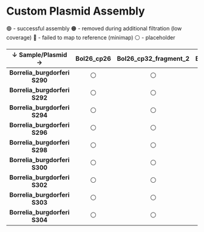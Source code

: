 # Custom Plasmid Assembly

🟢 - successful assembly
🟠 - removed during additional filtration (low coverage)
🔴 - failed to map to reference (minimap)
⚪️ - placeholder

| ↓ Sample/Plasmid →               | Bol26_cp26 | Bol26_cp32_fragment_2 | Bol26_cp32_fragment_1 | Bol26_cp32-10 | Bol26_cp32-11-1 | Bol26_cp32-11-2 | Bol26_cp32-12 | Bol26_cp32-4 | Bol26_cp32-5 | Bol26_cp32-9 | Bol26_lp17 | Bol26_lp28-3 | Bol26_lp28-4 | Bol26_lp28-9 | Bol26_lp36 | Bol26_lp54 | Bol26 gcontig_1118719648274 | Bol26 gcontig_1118719648276 | Bol26 gcontig_1118719648266 | Bol26 gcontig_1118719648268 |  
|:--------------------------------:|:----------:|:---------------------:|:---------------------:|:-------------:|:---------------:|:---------------:|:-------------:|:------------:|:------------:|:------------:|:----------:|:------------:|:------------:|:------------:|:----------:|:----------:|:---------------------------:|:---------------------------:|:---------------------------:|:---------------------------:|
| <b>Borrelia_burgdorferi S290</b> |   ⚪️      |           ⚪️          |          ⚪️          |       ⚪      |      ⚪️        |       ⚪️        |     ⚪️       |     ⚪       |     ⚪️      |     ⚪️       |    ⚪️     |       ⚪️     |     ⚪️      |     ⚪️       |     ⚪️    |     ⚪️     |               🔴           |               🔴            |             ⚪️             |               ⚪️            |
| <b>Borrelia_burgdorferi S292</b> |   ⚪️      |           ⚪️          |          ⚪️          |       ⚪      |      ⚪️        |       ⚪️        |     ⚪️       |     ⚪       |     ⚪️      |     ⚪️       |    ⚪️     |       ⚪️     |     ⚪️      |     ⚪️       |     ⚪️    |     ⚪️     |               🔴           |               🔴            |             ⚪️             |               ⚪️            |
| <b>Borrelia_burgdorferi S294</b> |   ⚪️      |           ⚪️          |          ⚪️          |       ⚪      |      ⚪️        |       ⚪️        |     ⚪️       |     ⚪       |     ⚪️      |     ⚪️       |    ⚪️     |       ⚪️     |     ⚪️      |     ⚪️       |     ⚪️    |     ⚪️     |               🔴           |               🔴            |             🔴             |               ⚪️            |
| <b>Borrelia_burgdorferi S296</b> |   ⚪️      |           ⚪️          |          ⚪️          |       ⚪      |      ⚪️        |       ⚪️        |     ⚪️       |     ⚪       |     ⚪️      |     ⚪️       |    ⚪️     |       ⚪️     |     ⚪️      |     ⚪️       |     ⚪️    |     ⚪️     |               🔴           |               🔴            |             ⚪️             |               ⚪️            |
| <b>Borrelia_burgdorferi S298</b> |   ⚪️      |           ⚪️          |          ⚪️          |       ⚪      |      ⚪️        |       ⚪️        |     ⚪️       |     ⚪       |     ⚪️      |     ⚪️       |    ⚪️     |       ⚪️     |     ⚪️      |     ⚪️       |     ⚪️    |     ⚪️     |               🔴           |               🔴            |             🔴             |               ⚪️            |
| <b>Borrelia_burgdorferi S300</b> |   ⚪️      |           ⚪️          |          ⚪️          |       ⚪      |      ⚪️        |       ⚪️        |     ⚪️       |     ⚪       |     ⚪️      |     ⚪️       |    ⚪️     |       ⚪️     |     ⚪️      |     ⚪️       |     ⚪️    |     ⚪️     |               ⚪️           |               ⚪️            |             ⚪️             |               ⚪️            |
| <b>Borrelia_burgdorferi S302</b> |   ⚪️      |           ⚪️          |          ⚪️          |       ⚪      |      ⚪️        |       ⚪️        |     ⚪️       |     ⚪       |     ⚪️      |     ⚪️       |    ⚪️     |       ⚪️     |     ⚪️      |     ⚪️       |     ⚪️    |     ⚪️     |               ⚪️           |               ⚪️            |             ⚪️             |               ⚪️            |
| <b>Borrelia_burgdorferi S303</b> |   ⚪️      |           ⚪️          |          ⚪️          |       ⚪      |      ⚪️        |       ⚪️        |     ⚪️       |     ⚪       |     ⚪️      |     ⚪️       |    ⚪️     |       ⚪️     |     ⚪️      |     ⚪️       |     ⚪️    |     ⚪️     |               🔴           |               🔴            |             🔴             |               ⚪️            |
| <b>Borrelia_burgdorferi S304</b> |   ⚪️      |           ⚪️          |          ⚪️          |       ⚪      |      ⚪️        |       ⚪️        |     ⚪️       |     ⚪       |     ⚪️      |     ⚪️       |    ⚪️     |       ⚪️     |     ⚪️      |     ⚪️       |     ⚪️    |     ⚪️     |               ⚪️           |               ⚪️            |             ⚪️             |               ⚪️            |
